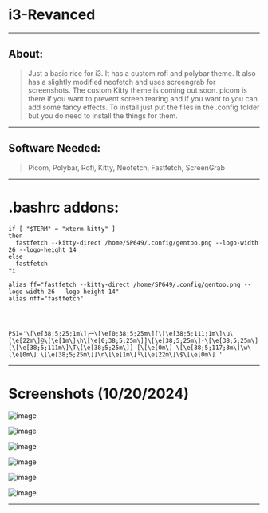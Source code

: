 # i3-Revanced
---
## About:
> Just a basic rice for i3. It has a custom rofi and polybar theme. It also has a slightly modified neofetch and uses screengrab for screenshots. The custom Kitty theme is coming out soon. picom is there if you want to prevent screen tearing and if you want to you can add some fancy effects. To install just put the files in the .config folder but you do need to install the things for them.
---
## Software Needed:
> Picom, Polybar, Rofi, Kitty, Neofetch, Fastfetch, ScreenGrab
---
# .bashrc addons:
```
if [ "$TERM" = "xterm-kitty" ]
then
  fastfetch --kitty-direct /home/SP649/.config/gentoo.png --logo-width 26 --logo-height 14
else
  fastfetch
fi

alias ff="fastfetch --kitty-direct /home/SP649/.config/gentoo.png --logo-width 26 --logo-height 14"
alias nff="fastfetch"




PS1='\[\e[38;5;25;1m\]┌─\[\e[0;38;5;25m\][\[\e[38;5;111;1m\]\u\[\e[22m\]@\[\e[1m\]\h\[\e[0;38;5;25m\]]\[\e[38;5;25m\]-\[\e[38;5;25m\][\[\e[38;5;111m\]\T\[\e[38;5;25m\]]-[\[\e[0m\] \[\e[38;5;117;3m\]\w\[\e[0m\] \[\e[38;5;25m\]]\n\[\e[1m\]└\[\e[22m\]\$\[\e[0m\] '
```
---
# Screenshots (10/20/2024)

![image](https://github.com/user-attachments/assets/4fa756ce-529d-497c-890f-69746693f122)


![image](https://github.com/user-attachments/assets/060b1311-86ae-4916-8ae8-aac5b946f117)


![image](https://github.com/user-attachments/assets/39b536ac-ffb5-4493-8d3b-4f00332149ea)

![image](https://github.com/user-attachments/assets/af3a2396-dc5c-43e3-8293-fa9cb0e4f3d7)

![image](https://github.com/user-attachments/assets/313b28e4-11be-4245-b322-c63605a3ac56)

![image](https://github.com/user-attachments/assets/92762090-24f2-4e65-a1dc-e1826025e49f)

---

